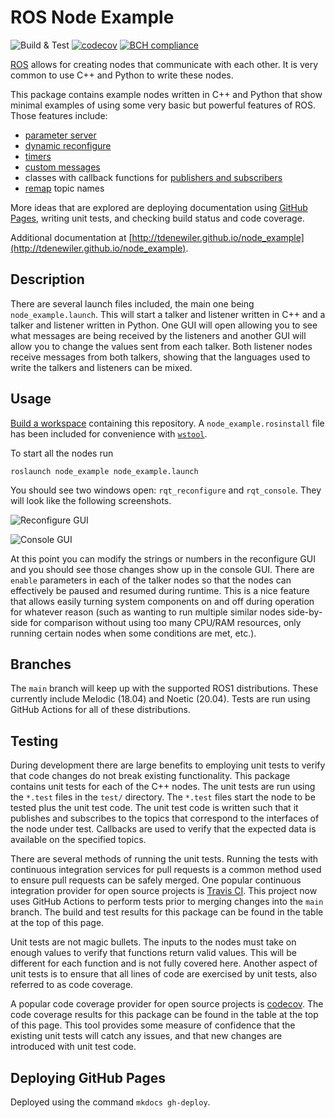 # ROS Node Example

![Build & Test](https://github.com/tdenewiler/node_example/workflows/Build%20&%20Test/badge.svg)
[![codecov](https://codecov.io/gh/tdenewiler/node_example/branch/main/graph/badge.svg)](https://codecov.io/gh/tdenewiler/node_example)
[![BCH compliance](https://bettercodehub.com/edge/badge/tdenewiler/node_example?branch=main)](https://bettercodehub.com/)

[ROS](http://ros.org) allows for creating nodes that communicate with each other.
It is very common to use C++ and Python to write these nodes.

This package contains example nodes written in C++ and Python that show minimal examples of using
some very basic but powerful features of ROS.
Those features include:

* [parameter server](http://wiki.ros.org/Parameter%20Server)
* [dynamic reconfigure](http://wiki.ros.org/dynamic_reconfigure/Tutorials)
* [timers](http://wiki.ros.org/roscpp/Overview/Timers)
* [custom messages](http://wiki.ros.org/ROS/Tutorials/DefiningCustomMessages)
* classes with callback functions for
  [publishers and subscribers](http://wiki.ros.org/roscpp/Overview/Publishers%20and%20Subscribers)
* [remap](http://wiki.ros.org/roslaunch/XML/remap) topic names

More ideas that are explored are deploying documentation using [GitHub Pages](https://pages.github.com/),
writing unit tests, and checking build status and code coverage.

Additional documentation at
[http://tdenewiler.github.io/node_example](http://tdenewiler.github.io/node_example).

## Description

There are several launch files included, the main one being `node_example.launch`.
This will start a talker and listener written in C++ and a talker and listener written in Python.
One GUI will open allowing you to see what messages are being received by the listeners and another GUI will allow
you to change the values sent from each talker.
Both listener nodes receive messages from both talkers, showing that the languages used to write the talkers and
listeners can be mixed.

## Usage

[Build a workspace](http://wiki.ros.org/catkin/Tutorials/create_a_workspace) containing this repository.
A `node_example.rosinstall` file has been included for convenience with [`wstool`](http://wiki.ros.org/wstool).

To start all the nodes run

    roslaunch node_example node_example.launch

You should see two windows open: `rqt_reconfigure` and `rqt_console`.
They will look like the following screenshots.

  ![Reconfigure GUI](docs/images/reconfigure.png)

  ![Console GUI](docs/images/console.png)

At this point you can modify the strings or numbers in the reconfigure GUI and you should see those changes show up
in the console GUI.
There are `enable` parameters in each of the talker nodes so that the nodes can effectively be paused and resumed
during runtime.
This is a nice feature that allows easily turning system components on and off during operation for whatever reason
(such as wanting to run multiple similar nodes side-by-side for comparison without using too many CPU/RAM resources,
only running certain nodes when some conditions are met, etc.).

## Branches

The `main` branch will keep up with the supported ROS1 distributions.
These currently include Melodic (18.04) and Noetic (20.04).
Tests are run using GitHub Actions for all of these distributions.

## Testing

During development there are large benefits to employing unit tests to verify that code changes do not break existing
functionality.
This package contains unit tests for each of the C++ nodes.
The unit tests are run using the `*.test` files in the `test/` directory.
The `*.test` files start the node to be tested plus the unit test code.
The unit test code is written such that it publishes and subscribes to the topics that correspond to the interfaces
of the node under test.
Callbacks are used to verify that the expected data is available on the specified topics.

There are several methods of running the unit tests.
Running the tests with continuous integration services for pull requests is a common method used to ensure pull
requests can be safely merged.
One popular continuous integration provider for open source projects is [Travis CI](https://travis-ci.org).
This project now uses GitHub Actions to perform tests prior to merging changes into the `main` branch.
The build and test results for this package can be found in the table at the top of this page.

Unit tests are not magic bullets.
The inputs to the nodes must take on enough values to verify that functions return valid values.
This will be different for each function and is not fully covered here.
Another aspect of unit tests is to ensure that all lines of code are exercised by unit tests, also referred to as
code coverage.

A popular code coverage provider for open source projects is [codecov](https://codecov.io).
The code coverage results for this package can be found in the table at the top of this page.
This tool provides some measure of confidence that the existing unit tests will catch any issues, and that new
changes are introduced with unit test code.

## Deploying GitHub Pages

Deployed using the command `mkdocs gh-deploy`.

